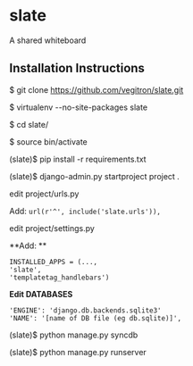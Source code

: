slate
=====

A shared whiteboard

Installation Instructions
-------------------------

$ git clone https://github.com/vegitron/slate.git

$ virtualenv --no-site-packages slate

$ cd slate/

$ source bin/activate

(slate)$ pip install -r requirements.txt

(slate)$ django-admin.py startproject project .

edit project/urls.py

Add: `url(r'^', include('slate.urls')),`

edit project/settings.py

**Add: **

    INSTALLED_APPS = (..., 
    'slate',
    'templatetag_handlebars')
**Edit DATABASES**

    'ENGINE': 'django.db.backends.sqlite3'
    'NAME': '[name of DB file (eg db.sqlite)]',

(slate)$ python manage.py syncdb

(slate)$ python manage.py runserver
